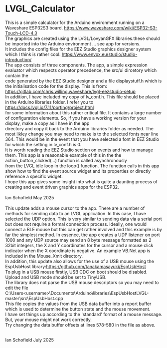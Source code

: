 # LVGL_Calculator<br>

This is a simple calculator for the Arduino environment running on a Waveshare ESP32S3 board. https://www.waveshare.com/wiki/ESP32-S3-Touch-LCD-4.3<br>
The graphics are created using the LVGL/LovyanGFX libraries.these should be imported into the Arduino environment ... see app for versions.<br>
It includes the config files for the EEZ Studio graphics designer system which I think is rather cool. https://www.envox.eu/studio/studio-introduction/<br>
The app consists of three components. The app, a simple expression evaluator which respects operator precedence, the src/ui dircetory which contain the<br>
code generated by the EEZ Studio designer and a file displaystuff.h which is the initialisation code for the display. This is from: https://gitlab.com/chris.willing.waveshare/lvgl-eezstudio-setup<br>
In addition, I have included my copy of lv_conf.h. This file should be placed in the Arduino libraries folder. I refer you to https://docs.lvgl.io/7.11/porting/project.html<br>
for some information about this rather critical file. It contains a large number of configuration elements. So, if you have a working version for your display, make a copy as I have in the app<br>
directory and copy it back to the Arduino libraries folder as needed. The most likley change you may need to make is to the selected fonts near line 364. This would be in the event that
you have selected a font in EEZ Studio for which the setting in lv_conf.h is 0.<br>
It is worth reading the EEZ Studio section on events and how to manage them. This app is a reasonable example of this in the the action_button_clicked(...) function is called asynchronously<br>
from the LVGL idle loop in the loop() function. The function calls in this app show how to find the event source widget and its properties or directly reference a specific widget.<br>
I hope this app gives some insight into what is quite a daunting process of creating and event driven graphics apps for the ESP32.<br>
<br>
Ian Schofield May 2025<br>
<br>
This update adds a mouse cursor to the app. There are a number of methods for sending data to an LVGL application. In this case, I have selected the UDP option.
This is very similar to sending data via a serial port but does not require a formal connection process. Ideally, one would connect a BLE mouse but
this can get rather involved and this example is by far the simplest method. In essence, the app creates a UDP listener on port 1000 and any UDP source
may send an 8 byte message formatted as 2 32bit integers, the X and Y coordinates for the cursor and a mouse click indicator when the X coordinate is negative.
An example VB.Net app is included in the Mouse_Xmit directory.<br>
In addition, this update also allows for the use of a USB mouse using the EspUsbHost library:https://github.com/tanakamasayuki/EspUsbHost<br>
To plug in a USB mouse firstly, USB CDC on boot should be disabled. Upload and USB mode should be set to TinyUSB.<br>
The library does not parse the USB mouse descriptors so you may need to edit the file C:\Users\<username>\Documents\Arduino\libraries\EspUsbHostLVGL-master\src\EspUsbHost.cpp<br>
This file copies the values from the USB data buffer into a report buffer which is used to determine the button state and the mouse movement.<br>
I have set things up according to the 'standard' format of a mouse message. But, your mouse might not work correctly.<br>
Try changing the data buffer offsets at lines 578-580 in the file as above.

<br>
Ian Schofield July 2025<br>
<br>


